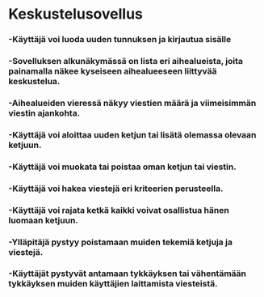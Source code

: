 # Keskustelusovellus
### -Käyttäjä voi luoda uuden tunnuksen ja kirjautua sisälle
### -Sovelluksen alkunäkymässä on lista eri aihealueista, joita painamalla näkee kyseiseen aihealueeseen liittyvää keskustelua.
### -Aihealueiden vieressä näkyy viestien määrä ja viimeisimmän viestin ajankohta.
### -Käyttäjä voi aloittaa uuden ketjun tai lisätä olemassa olevaan ketjuun.
### -Käyttäjä voi muokata tai poistaa oman ketjun tai viestin.
### -Käyttäjä voi hakea viestejä eri kriteerien perusteella.
### -Käyttäjä voi rajata ketkä kaikki voivat osallistua hänen luomaan ketjuun.
### -Ylläpitäjä pystyy poistamaan muiden tekemiä ketjuja ja viestejä.
### -Käyttäjät pystyvät antamaan tykkäyksen tai vähentämään tykkäyksen muiden käyttäjien laittamista viesteistä.
